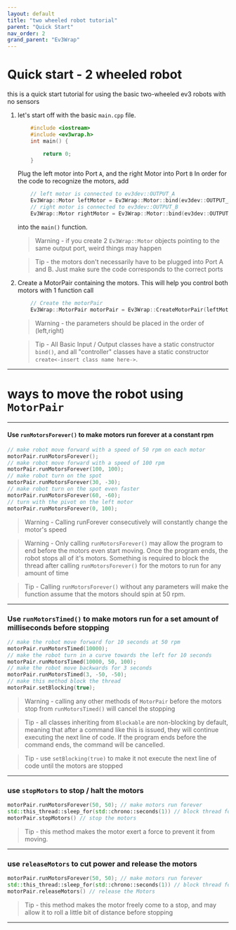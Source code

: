 ```yaml
---
layout: default
title: "two wheeled robot tutorial"
parent: "Quick Start"
nav_order: 2
grand_parent: "Ev3Wrap"
---
```


# Quick start - 2 wheeled robot

this is a quick start tutorial for using the basic two-wheeled ev3 robots with no sensors
1.  let's start off with the basic `main.cpp` file.
    ```cpp
        #include <iostream>
        #include <ev3wrap.h>
        int main() {

            return 0;
        }
    ```
    Plug the left motor into Port `A`, and the right Motor into Port `B`
    In order for the code to recognize the motors, add
    ```cpp
        // left motor is connected to ev3dev::OUTPUT_A
        Ev3Wrap::Motor leftMotor = Ev3Wrap::Motor::bind(ev3dev::OUTPUT_A);
        // right motor is connected to ev3dev::OUTPUT_B
        Ev3Wrap::Motor rightMotor = Ev3Wrap::Motor::bind(ev3dev::OUTPUT_B);
    ```
    into the `main()` function. 
    >   Warning - if you create 2 `Ev3Wrap::Motor` objects pointing to the same output port, weird things may happen
    
    >   Tip - the motors don't necessarily have to be plugged into Port A and B. Just make sure the code corresponds to the correct ports
    
2.  Create a MotorPair containing the motors. This will help you control both motors with 1 function call
    ```cpp
        // Create the motorPair
        Ev3Wrap::MotorPair motorPair = Ev3Wrap::CreateMotorPair(leftMotor, rightMotor);
    ```
    >   Warning - the parameters should be placed in the order of (left,right)
    
    >   Tip - All Basic Input / Output classes have a static constructor `bind()`, and all "controller" classes have a static constructor `create<-insert class name here->`.

---

# ways to move the robot using `MotorPair`

---

#### Use `runMotorsForever()` to make motors run forever at a constant rpm
```cpp
// make robot move forward with a speed of 50 rpm on each motor
motorPair.runMotorsForever();
// make robot move forward with a speed of 100 rpm
motorPair.runMotorsForever(100, 100);
// make robot turn on the spot
motorPair.runMotorsForever(30, -30);
// make robot turn on the spot even faster
motorPair.runMotorsForever(60, -60);
// turn with the pivot on the left motor
motorPair.runMotorsForever(0, 100);
```
>   Warning - Calling runForever consecutively will constantly change the motor's speed

>   Warning - Only calling `runMotorsForever()` may allow the program to end before the motors even start moving. Once the program ends, the robot stops all of it's motors. Something is required to block the thread after calling `runMotorsForever()` for the motors to run for any amount of time

>   Tip - Calling `runMotorsForever()` without any parameters will make the function assume that the motors should spin at 50 rpm.

---

### Use `runMotorsTimed()` to make motors run for a set amount of milliseconds before stopping
```cpp
// make the robot move forward for 10 seconds at 50 rpm
motorPair.runMotorsTimed(10000);
// make the robot turn in a curve towards the left for 10 seconds
motorPair.runMotorsTimed(10000, 50, 100);
// make the robot move backwards for 3 seconds
motorPair.runMotorsTimed(3, -50, -50);
// make this method block the thread
motorPair.setBlocking(true);
```

>   Warning - calling any other methods of `MotorPair` before the motors stop from `runMotorsTimed()` will cancel the stopping

>   Tip - all classes inheriting from `Blockable` are non-blocking by default, meaning that after a command like this is issued, they will continue executing the next line of code. If the program ends before the command ends, the command will be cancelled.

>   Tip - use `setBlocking(true)` to make it not execute the next line of code until the motors are stopped

---

### use `stopMotors` to stop / halt the motors
```cpp
motorPair.runMotorsForever(50, 50); // make motors run forever
std::this_thread::sleep_for(std::chrono::seconds(1)) // block thread for 1 second
motorPair.stopMotors() // stop the motors
```

>   Tip - this method makes the motor exert a force to prevent it from moving.

---

### use `releaseMotors` to cut power and release the motors
```cpp
motorPair.runMotorsForever(50, 50); // make motors run forever
std::this_thread::sleep_for(std::chrono::seconds(1)) // block thread for 1 second
motorPair.releaseMotors() // release the Motors
```

>   Tip - this method makes the motor freely come to a stop, and may allow it to roll a little bit of distance before stopping

---

